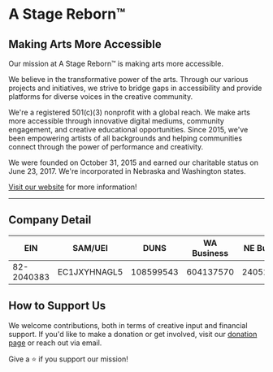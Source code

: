 # A Stage Reborn™
## Making Arts More Accessible
Our mission at A Stage Reborn™ is making arts more accessible. 

We believe in the transformative power of the arts. Through our 
various projects and initiatives, we strive to bridge gaps in 
accessibility and provide platforms for diverse voices in the 
creative community.

We're a registered 501(c)(3) nonprofit with a global reach. We make 
arts more accessible through innovative digital mediums, community 
engagement, and creative educational opportunities. Since 2015, 
we've been empowering artists of all backgrounds and helping 
communities connect through the power of performance and creativity.

We were founded on October 31, 2015 and earned our charitable status 
on June 23, 2017. We're incorporated in Nebraska and Washington states.

[Visit our website](https://www.astagereborn.com) for more information!

---

## Company Detail

| EIN        | SAM/UEI      | DUNS      | WA Business | NE Business |
|------------|--------------|-----------|-------------|-------------|
| 82-2040383 | EC1JXYHNAGL5 | 108599543 | 604137570   | 2405125530  |

## How to Support Us
We welcome contributions, both in terms of creative input and financial 
support. If you'd like to make a donation or get involved, visit our 
[donation page](https://www.paypal.com/us/fundraiser/charity/2456458) or reach out via 
email.

Give a ⭐️ if you support our mission!